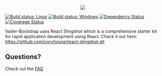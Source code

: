 <p align="center"><img src="https://pbs.twimg.com/profile_images/777913907658620929/IL4qQdOj_400x400.jpg"/></p>

[![Build status: Linux](https://img.shields.io/travis/coryhouse/react-slingshot.svg?style=flat-square)](https://travis-ci.org/coryhouse/react-slingshot)
[![Build status: Windows](https://img.shields.io/appveyor/ci/coryhouse/react-slingshot/master.svg?style=flat-square)](https://ci.appveyor.com/project/coryhouse/react-slingshot/branch/master)
[![Dependency Status](https://david-dm.org/coryhouse/react-slingshot.svg?style=flat-square)](https://david-dm.org/coryhouse/react-slingshot)
[![Coverage Status](https://img.shields.io/coveralls/coryhouse/react-slingshot/master.svg?style=flat-square)](https://coveralls.io/github/coryhouse/react-slingshot?branch=master)

Vader-Bootstrap uses React Slingshot which is a comprehensive starter kit for rapid application development using React. Check it out here: https://github.com/coryhouse/react-slingshot.git

## Questions?
Check out the [FAQ](/docs/FAQ.md)
